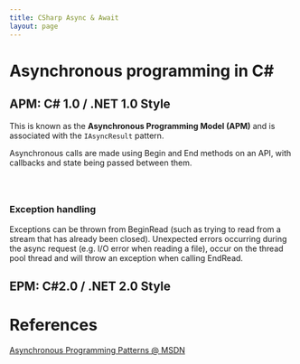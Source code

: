 ```yaml
---
title: CSharp Async & Await
layout: page
---
```


# Asynchronous programming in C#

##  APM: C# 1.0 /  .NET 1.0 Style

This is known as the **Asynchronous Programming Model (APM)** and is associated with the `IAsyncResult` pattern.

Asynchronous calls are made using Begin and End methods on an API, with callbacks and state being passed between them.



```CSharp



```

### Exception handling

Exceptions can be thrown from BeginRead (such as trying to read from a stream that has already been closed). Unexpected errors occurring during the async request (e.g. I/O error when reading a file), occur on the thread pool thread and will throw an exception when calling EndRead.

## EPM: C#2.0 / .NET 2.0 Style


# References

[Asynchronous Programming Patterns @ MSDN](https://msdn.microsoft.com/en-us/library/jj152938.aspx)
